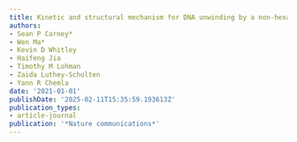 ```yaml
---
title: Kinetic and structural mechanism for DNA unwinding by a non-hexameric helicase
authors:
- Sean P Carney*
- Wen Ma*
- Kevin D Whitley
- Haifeng Jia
- Timothy M Lohman
- Zaida Luthey-Schulten
- Yann R Chemla
date: '2021-01-01'
publishDate: '2025-02-11T15:35:59.193613Z'
publication_types:
- article-journal
publication: '*Nature communications*'
---
```

